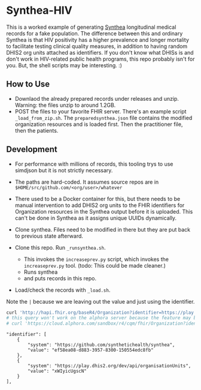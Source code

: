 # Synthea-HIV

This is a worked example of generating [Synthea](https://github.com/synthetichealth/synthea) longitudinal medical records for a fake population. The difference between this and ordinary Synthea is that HIV positivity has a higher prevalence and longer mortality to facilitate testing clinical quality measures, in addition to having random DHIS2 org units attached as identifiers. If you don't know what DHISs is and don't work in HIV-related public health programs, this repo probably isn't for you. But, the shell scripts may be interesting. :)

## How to Use

* Downlaod the already prepared records under releases and unzip. Warning: the files unzip to around 1.2GB.
* POST the files to your favorite FHIR server. There's an example script `_load_from_zip.sh`. The `preparedsynthea.json` file contains the modified organization resources and is loaded first. Then the practitioner file, then the patients.

## Development

* For performance with millions of records, this tooling trys to use simdjson but it is not strictly necessary.
* The paths are hard-coded. It assumes source repos are in `$HOME/src/github.com/<org/user>/whatever`
* There used to be a Docker container for this, but there needs to be manual intervention to add DHIS2 org units to the FHIR identifiers for Organization resources in the Synthea output before it is uploaded. This can't be done in Synthea as it assigns unique UUIDs dynamically.

* Clone synthea. Files need to be modified in there but they are put back to previous state afterward.
* Clone this repo. Run `_runsynthea.sh`. 
    * This invokes the `increaseprev.py` script, which invokes the `increaseprev.py` tool. (todo: This could be made cleaner.)
    * Runs synthea
    * and puts records in this repo.
* Load/check the records with `_load.sh`.

Note the `|` because we are leaving out the value and just using the identifier.
```bash
curl 'http://hapi.fhir.org/baseR4/Organization?identifier=https://play.dhis2.org/dev/api/organisationUnits|' | jq .
# this query won't work on the alphora server because the feature may be off
# curl 'https://cloud.alphora.com/sandbox/r4/cqm/fhir/Organization?identifier=https://play.dhis2.org/dev/api/organisationUnits|' | jq .
```

```
"identifier": [
    {
        "system": "https://github.com/synthetichealth/synthea",
        "value": "ef58ea08-d883-3957-8300-150554edc8fb"
    },
    {
        "system": "https://play.dhis2.org/dev/api/organisationUnits",
        "value": "xWIyicUgscN"
    }
],
```